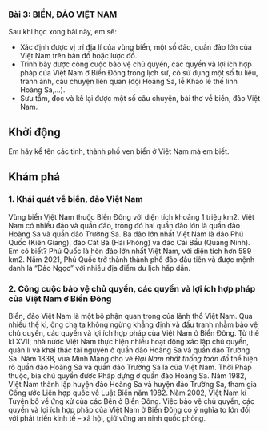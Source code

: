 ### Bài 3: BIỂN, ĐẢO VIỆT NAM

Sau khi học xong bài này, em sẽ:
- Xác định được vị trí địa lí của vùng biển, một số đảo, quần đảo lớn của Việt Nam trên bản đồ hoặc lược đồ.
- Trình bày được công cuộc bảo vệ chủ quyền, các quyền và lợi ích hợp pháp của Việt Nam ở Biển Đông trong lịch sử, có sử dụng một số tư liệu, tranh ảnh, câu chuyện liên quan (đội Hoàng Sa, lễ Khao lề thế linh Hoàng Sa,...).
- Sưu tầm, đọc và kể lại được một số câu chuyện, bài thơ về biển, đảo Việt Nam.

## Khởi động
Em hãy kể tên các tỉnh, thành phố ven biển ở Việt Nam mà em biết.

## Khám phá
### 1. Khái quát về biển, đảo Việt Nam
Vùng biển Việt Nam thuộc Biển Đông với diện tích khoảng 1 triệu km2.
Việt Nam có nhiều đảo và quần đảo, trong đó hai quần đảo lớn là quần đảo Hoàng Sa và quần đảo Trường Sa. Ba đảo lớn nhất Việt Nam là đảo Phú Quốc (Kiên Giang), đảo Cát Bà (Hải Phòng) và đảo Cái Bầu (Quảng Ninh).
Em có biết?
Phú Quốc là hòn đảo lớn nhất Việt Nam, với diện tích hơn 589 km2. Năm 2021, Phú Quốc trở thành thành phố đảo đầu tiên và được mệnh danh là “Đảo Ngọc” với nhiều địa điểm du lịch hấp dẫn.

### 2. Công cuộc bảo vệ chủ quyền, các quyền và lợi ích hợp pháp của Việt Nam ở Biển Đông
Biển, đảo Việt Nam là một bộ phận quan trọng của lãnh thổ Việt Nam. Qua nhiều thế kỉ, ông cha ta không ngừng khẳng định và đấu tranh nhằm bảo vệ chủ quyền, các quyền và lợi ích hợp pháp của Việt Nam ở Biển Đông.
Từ thế kỉ XVII, nhà nước Việt Nam thực hiện nhiều hoạt động xác lập chủ quyền, quản lí và khai thác tài nguyên ở quần đảo Hoàng Sa và quần đảo Trường Sa. Năm 1838, vua Minh Mạng cho vẽ *Đại Nam nhất thống toàn đồ* thể hiện rõ quần đảo Hoàng Sa và quần đảo Trường Sa là của Việt Nam. Thời Pháp thuộc, bia chủ quyền được Pháp dựng ở quần đảo Hoàng Sa.
Năm 1982, Việt Nam thành lập huyện đảo Hoàng Sa và huyện đảo Trường Sa, tham gia Công ước Liên hợp quốc về Luật Biển năm 1982. Năm 2002, Việt Nam kí Tuyên bố về ứng xử của các Bên ở Biển Đông.
Việc bảo vệ chủ quyền, các quyền và lợi ích hợp pháp của Việt Nam ở Biển Đông có ý nghĩa to lớn đối với phát triển kinh tế – xã hội, giữ vững an ninh quốc phòng.
